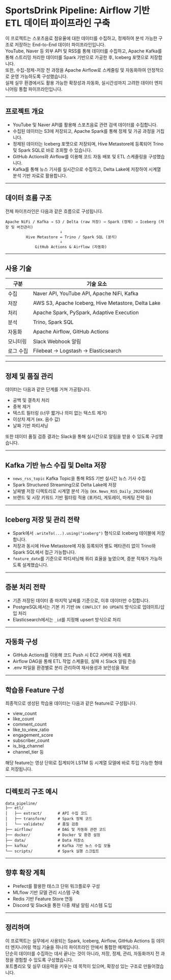 
# SportsDrink Pipeline: Airflow 기반 ETL 데이터 파이프라인 구축

이 프로젝트는 스포츠음료 점유율에 대한 데이터를 수집하고, 정제하여 분석 가능한 구조로 저장하는 End-to-End 데이터 파이프라인입니다.   
YouTube, Naver 등 외부 API 및 RSS를 통해 데이터를 수집하고, Apache Kafka를 통해 스트리밍 처리한 데이터를 Spark 기반으로 가공한 후, Iceberg 포맷으로 저장합니다.   
또한, 수집-정제-저장 전 과정을 Apache Airflow로 스케줄링 및 자동화하여 안정적으로 운영 가능하도록 구성했습니다.   
실제 실무 환경에서도 활용 가능한 확장성과 자동화, 실시간성까지 고려한 데이터 엔지니어링 통합 파이프라인입니다.

---

## 프로젝트 개요

- YouTube 및 Naver API를 활용해 스포츠음료 관련 검색 데이터를 수집합니다.
- 수집된 데이터는 S3에 저장되고, Apache Spark를 통해 정제 및 가공 과정을 거칩니다.
- 정제된 데이터는 Iceberg 포맷으로 저장되며, Hive Metastore에 등록되어 Trino 및 Spark SQL로 바로 조회할 수 있습니다.
- GitHub Actions와 Airflow를 이용해 코드 자동 배포 및 ETL 스케줄링을 구성했습니다.
- Kafka를 통해 뉴스 기사를 실시간으로 수집하고, Delta Lake에 저장하여 시계열 분석 기반 자료로 활용합니다.

---

## 데이터 흐름 구조

전체 파이프라인은 다음과 같은 흐름으로 구성됩니다.

```
Apache NiFi / Kafka → S3 / Delta (raw 저장) → Spark (정제) → Iceberg (저장 및 버전관리)
                        ↓
         Hive Metastore ↔ Trino / Spark SQL (분석)
                        ↓
             GitHub Actions & Airflow (자동화)
```

---

## 사용 기술

| 구분       | 기술 요소 |
|------------|-----------|
| 수집       | Naver API, YouTube API, Apache NiFi, Kafka |
| 저장       | AWS S3, Apache Iceberg, Hive Metastore, Delta Lake |
| 처리       | Apache Spark, PySpark, Adaptive Execution |
| 분석       | Trino, Spark SQL |
| 자동화     | Apache Airflow, GitHub Actions |
| 모니터링   | Slack Webhook 알림 |
| 로그 수집  | Filebeat → Logstash → Elasticsearch |

---

## 정제 및 품질 관리

데이터는 다음과 같은 단계를 거쳐 가공됩니다.

- 공백 및 결측치 처리
- 중복 제거
- 텍스트 필터링 (너무 짧거나 의미 없는 텍스트 제거)
- 이상치 제거 (ex. 음수 값)
- 날짜 기반 파티셔닝

또한 데이터 품질 검증 결과는 Slack을 통해 실시간으로 알림을 받을 수 있도록 구성했습니다.

---

## Kafka 기반 뉴스 수집 및 Delta 저장

- `news_rss_topic` Kafka Topic을 통해 RSS 기반 실시간 뉴스 기사 수집
- Spark Structured Streaming으로 Delta Lake에 저장
- 날짜별 저장 디렉토리로 시계열 분석 가능 (ex. `News_RSS_Daily_20250404`)
- 브랜드 및 시장 키워드 기반 필터링 적용 (포카리, 게토레이, 마케팅 전략 등)

---

## Iceberg 저장 및 관리 전략

- Spark에서 `.writeTo(...).using("iceberg")` 형식으로 Iceberg 테이블에 저장합니다.
- 저장과 동시에 Hive Metastore에 자동 등록되어 별도 메타관리 없이 Trino와 Spark SQL에서 접근 가능합니다.
- `feature_date`를 기준으로 파티셔닝해 쿼리 효율을 높였으며, 증분 적재가 가능하도록 설계했습니다.

---

## 증분 처리 전략

- 기존 저장된 데이터 중 마지막 날짜를 기준으로, 이후 데이터만 수집합니다.
- PostgreSQL에서는 기본 키 기반 `ON CONFLICT DO UPDATE` 방식으로 업데이트/삽입 처리
- Elasticsearch에서는 `_id`를 지정해 upsert 방식으로 처리

---

## 자동화 구성

- GitHub Actions를 이용해 코드 Push 시 EC2 서버에 자동 배포
- Airflow DAG을 통해 ETL 작업 스케줄링, 실패 시 Slack 알림 전송
- .env 파일을 환경별로 분리 관리하여 재사용성과 보안성을 확보

---

## 학습용 Feature 구성

최종적으로 생성된 학습용 데이터는 다음과 같은 feature로 구성됩니다.

- view_count
- like_count
- comment_count
- like_to_view_ratio
- engagement_score
- subscriber_count
- is_big_channel
- channel_tier 등

해당 feature는 영상 단위로 집계되어 LSTM 등 시계열 모델에 바로 투입 가능한 형태로 저장됩니다.

---

## 디렉토리 구조 예시

```
data_pipeline/
├── etl/
│   ├── extract/       # API 수집 코드
│   ├── transform/     # Spark 정제 코드
│   └── validate/      # 품질 검증
├── airflow/           # DAG 및 자동화 관련 코드
├── docker/            # Docker 및 환경 설정
├── data/              # Data 저장소
├── kafka/             # Kafka 기반 뉴스 수집 모듈
└── scripts/           # Spark 실행 스크립트
```

---

## 향후 확장 계획

- Prefect를 활용한 태스크 단위 워크플로우 구성
- MLflow 기반 모델 관리 시스템 구축
- Redis 기반 Feature Store 연동
- Discord 및 Slack을 통한 다중 채널 알림 시스템 도입

---

## 정리하며

이 프로젝트는 실무에서 사용되는 Spark, Iceberg, Airflow, GitHub Actions 등 데이터 엔지니어링 핵심 기술을 하나의 파이프라인 안에서 통합한 예제입니다.  
단순히 데이터를 수집하는 데서 끝나는 것이 아니라, 저장, 정제, 관리, 자동화까지 전 과정을 경험할 수 있도록 구성했습니다.  
포트폴리오 및 실무 대응력을 키우는 데 목적이 있으며, 확장성 있는 구조로 만들어졌습니다.
